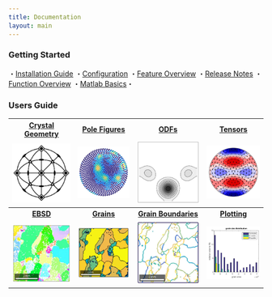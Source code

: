```yaml
---
title: Documentation
layout: main
---
```


### Getting Started ###

・[Installation Guide](files/doc/installation.html)
・[Configuration](files/doc/configuration.html)
・[Feature Overview](files/doc/FeatureOverview.html)
・[Release Notes](files/doc/changelog.html)
・[Function Overview](files/doc/funcref_cat.html)
・[Matlab Basics](files/doc/matlab.html)・


### Users Guide ###

<table border='0' cellpadding='5' style="width:100%"><tr>
	<th><a href="files/doc/CrystalGeometry.html">Crystal Geometry</a></th>
	<th><a href="files/doc/CrystalGeometry.html">Pole Figures</a></th>
	<th><a href="files/doc/CrystalGeometry.html">ODFs</a></th>
	<th><a href="files/doc/CrystalGeometry.html">Tensors</a></th>
  </tr>
  <tr>
	<td align="center"><img src="files/pic/cubic.jpg" align="center" alt=""  border="0"/></td>
	<td align="center"><img src="files/pic/pf.jpg"     alt=""  border="0" ></td>
	<td align="center"><img src="files/pic/odf.jpg"    alt=""  border="0" ></td>
	<td align="center"><img src="files/pic/tensor.jpg" alt=""  border="0" ></td>
  </tr>
  <tr>
  	<th><a href="files/doc/EBSDAnalysis.html">EBSD</a></th>
	<th><a href="files/doc/CrystalGeometry.html">Grains</a></th>
	<th><a href="files/doc/CrystalGeometry.html">Grain Boundaries</a></th>
	<th><a href="files/doc/Plotting.html">Plotting</a></th>
  </tr>
    <tr>
	<td align="center"><img src="files/pic/ebsdDoc.jpg" align="center" alt=""  border="0"/></td>
	<td align="center"><img src="files/pic/grains.jpg"     alt=""  border="0" ></td>
	<td align="center"><img src="files/pic/boundary.jpg"    alt=""  border="0" ></td>
	<td align="center"><img src="files/pic/plotting.jpg" alt=""  border="0" ></td>
  </tr>

</table>
